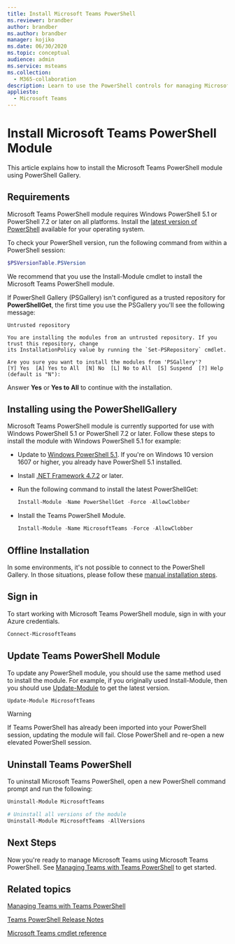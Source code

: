 ```yaml
---
title: Install Microsoft Teams PowerShell
ms.reviewer: brandber
author: brandber
ms.author: brandber
manager: kojiko
ms.date: 06/30/2020
ms.topic: conceptual
audience: admin
ms.service: msteams
ms.collection:
  - M365-collaboration
description: Learn to use the PowerShell controls for managing Microsoft Teams.
appliesto:
  - Microsoft Teams
---
```


# Install Microsoft Teams PowerShell Module

This article explains how to install the Microsoft Teams PowerShell module using PowerShell Gallery.

## Requirements

Microsoft Teams PowerShell module requires Windows PowerShell 5.1 or PowerShell 7.2 or later on all platforms. Install the [latest version of PowerShell](/powershell/scripting/install/installing-powershell) available for your operating system.

To check your PowerShell version, run the following command from within a PowerShell session:

```powershell
$PSVersionTable.PSVersion
```

We recommend that you use the  Install-Module cmdlet to install the Microsoft Teams PowerShell module.

If PowerShell Gallery (PSGallery) isn't configured as a trusted repository for **PowerShellGet**, the first time you use the PSGallery you'll see the following message:

```console
Untrusted repository

You are installing the modules from an untrusted repository. If you trust this repository, change
its InstallationPolicy value by running the `Set-PSRepository` cmdlet.

Are you sure you want to install the modules from 'PSGallery'?
[Y] Yes  [A] Yes to All  [N] No  [L] No to All  [S] Suspend  [?] Help (default is "N"):
```

Answer **Yes** or **Yes to All** to continue with the installation.

## Installing using the PowerShellGallery

Microsoft Teams PowerShell module is currently supported for use with Windows PowerShell 5.1 or PowerShell 7.2 or later. Follow these steps to install the module with Windows PowerShell 5.1 for example:

- Update to [Windows PowerShell 5.1](/powershell/scripting/windows-powershell/install/installing-windows-powershell#upgrading-existing-windows-powershell). If you're on Windows 10 version 1607 or higher, you already have PowerShell 5.1 installed.
- Install [.NET Framework 4.7.2](/dotnet/framework/install) or later.
- Run the following command to install the latest PowerShellGet:

  ```powershell
  Install-Module -Name PowerShellGet -Force -AllowClobber
  ```

- Install the Teams PowerShell Module.

  ```powershell
  Install-Module -Name MicrosoftTeams -Force -AllowClobber
  ```

## Offline Installation

In some environments, it's not possible to connect to the PowerShell Gallery. In those situations, please follow these [manual installation steps](https://aka.ms/psgallery-manualdownload).

## Sign in

To start working with Microsoft Teams PowerShell module, sign in with your Azure credentials.

```PowerShell
Connect-MicrosoftTeams
```

## Update Teams PowerShell Module

To update any PowerShell module, you should use the same method used to install the module. For example, if you originally used Install-Module, then you should use [Update-Module](/powershell/module/powershellget/update-module) to get the latest version.

```powershell
Update-Module MicrosoftTeams
```

> [!WARNING]
> If Teams PowerShell has already been imported into your PowerShell session, updating the module will fail. Close PowerShell and re-open a new elevated PowerShell session.

## Uninstall Teams PowerShell

To uninstall Microsoft Teams PowerShell, open a new PowerShell command prompt and run the following:

```powershell
Uninstall-Module MicrosoftTeams

# Uninstall all versions of the module
Uninstall-Module MicrosoftTeams -AllVersions
```

## Next Steps

Now you're ready to manage Microsoft Teams using Microsoft Teams PowerShell. See [Managing Teams with Teams PowerShell](teams-powershell-managing-teams.md) to get started.

## Related topics

[Managing Teams with Teams PowerShell](teams-powershell-managing-teams.md)

[Teams PowerShell Release Notes](teams-powershell-release-notes.md)

[Microsoft Teams cmdlet reference](/powershell/teams/)

